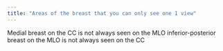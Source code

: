 ```yaml
---
title: "Areas of the breast that you can only see one 1 view"
---
```

Medial breast on the CC is not always seen on the MLO
inferior-posterior breast on the MLO is not always seen on the CC

